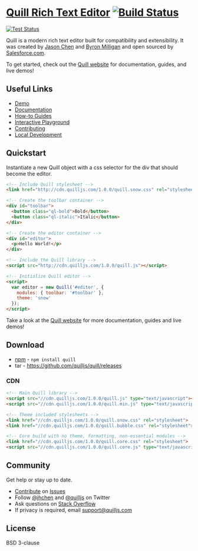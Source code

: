 # [Quill Rich Text Editor](http://quilljs.com/) [![Build Status](https://travis-ci.org/quilljs/quill.svg?branch=master)](http://travis-ci.org/quilljs/quill)

[![Test Status](https://cdn.quilljs.com/badge.svg?v=1)](https://saucelabs.com/u/quill)

Quill is a modern rich text editor built for compatibility and extensibility. It was created by [Jason Chen](https://twitter.com/jhchen) and [Byron Milligan](https://twitter.com/byronmilligan) and open sourced by [Salesforce.com](http://www.salesforce.com).

To get started, check out the [Quill website](http://quilljs.com/) for documentation, guides, and live demos!


## Useful Links

- [Demo](https://quilljs.com/)
- [Documentation](https://quilljs.com/docs/)
- [How-to Guides](https://quilljs.com/guides/)
- [Interactive Playground](https://quilljs.com/playground/)
- [Contributing](https://github.com/quilljs/quill/blob/master/.github/CONTRIBUTING.md)
- [Local Development](https://github.com/quilljs/quill/blob/master/.github/DEVELOPMENT.md)


## Quickstart

Instantiate a new Quill object with a css selector for the div that should become the editor.

```html
<!-- Include Quill stylesheet -->
<link href="http://cdn.quilljs.com/1.0.0/quill.snow.css" rel="stylesheet">

<!-- Create the toolbar container -->
<div id="toolbar">
  <button class="ql-bold">Bold</button>
  <button class="ql-italic">Italic</button>
</div>

<!-- Create the editor container -->
<div id="editor">
  <p>Hello World!</p>
</div>

<!-- Include the Quill library -->
<script src="http://cdn.quilljs.com/1.0.0/quill.js"></script>

<!-- Initialize Quill editor -->
<script>
  var editor = new Quill('#editor', {
    modules: { toolbar: '#toolbar' },
    theme: 'snow'
  });
</script>
```

Take a look at the [Quill website](https://quilljs.com/) for more documentation, guides and live demos!


## Download

- [npm](https://www.npmjs.com/package/quill) - `npm install quill`
- tar - https://github.com/quilljs/quill/releases


### CDN

```html
<!-- Main Quill library -->
<script src="//cdn.quilljs.com/1.0.0/quill.js" type="text/javascript"></script>
<script src="//cdn.quilljs.com/1.0.0/quill.min.js" type="text/javascript"></script>

<!-- Theme included stylesheets -->
<link href="//cdn.quilljs.com/1.0.0/quill.snow.css" rel="stylesheet">
<link href="//cdn.quilljs.com/1.0.0/quill.bubble.css" rel="stylesheet">

<!-- Core build with no theme, formatting, non-essential modules -->
<link href="//cdn.quilljs.com/1.0.0/quill.core.css" rel="stylesheet">
<script src="//cdn.quilljs.com/1.0.0/quill.core.js" type="text/javascript"></script>
  ```


## Community

Get help or stay up to date.

- [Contribute](https://github.com/quilljs/quill/blob/develop/.github/CONTRIBUTING.md) on [Issues](https://github.com/quilljs/quill/issues)
- Follow [@jhchen](https://twitter.com/jhchen) and [@quilljs](https://twitter.com/quilljs) on Twitter
- Ask questions on [Stack Overflow](http://stackoverflow.com/questions/tagged/quill)
- If privacy is required, email support@quilljs.com


## License

BSD 3-clause
